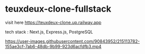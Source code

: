 # teuxdeux-clone-fullstack
visit here https://teuxdeux-clone.up.railway.app

tech stack : Next.js, Express.js, PostgreSQL

https://user-images.githubusercontent.com/90843952/215113782-155ae3cf-7ab6-48db-9b99-923d6acfdfb3.mp4
